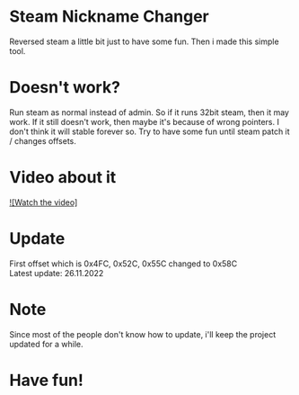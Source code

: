 # Steam Nickname Changer
Reversed steam a little bit just to have some fun. Then i made this simple tool.

# Doesn't work?
Run steam as normal instead of admin. So if it runs 32bit steam, then it may work. If it still doesn't work, then maybe it's because of wrong pointers. I don't think it will stable forever so. Try to have some fun until steam patch it / changes offsets.

# Video about it
[![Watch the video]]([https://youtu.be/T-D1KVIuvjA](https://streamable.com/e/b5cmjw))

# Update
First offset which is 0x4FC, 0x52C, 0x55C changed to 0x58C <br />
Latest update: 26.11.2022

# Note
Since most of the people don't know how to update, i'll keep the project updated for a while.

# Have fun!
